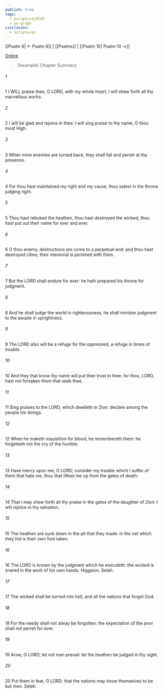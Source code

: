 ```yaml
---
publish: true
tags:
  - Scripture/OldT
  - no-graph
cssclasses:
  - scriptures
---
```

[[Psalm 8| ← Psalm 8]] | [[Psalms]] | [[Psalm 10| Psalm 10 →]]

[Online](https://churchofjesuschrist.org/study/scriptures/ot/ps/9?lang=eng)

>[!example] Chapter Summary
>
###### 1
1 I WILL praise thee, O LORD, with my whole heart; I will shew forth all thy marvellous works.
###### 2
2 I will be glad and rejoice in thee: I will sing praise to thy name, O thou most High.
###### 3
3 When mine enemies are turned back, they shall fall and perish at thy presence.
###### 4
4 For thou hast maintained my right and my cause; thou satest in the throne judging right.
###### 5
5 Thou hast rebuked the heathen, thou hast destroyed the wicked, thou hast put out their name for ever and ever.
###### 6
6 O thou enemy, destructions are come to a perpetual end: and thou hast destroyed cities; their memorial is perished with them.
###### 7
7 But the LORD shall endure for ever: he hath prepared his throne for judgment.
###### 8
8 And he shall judge the world in righteousness, he shall minister judgment to the people in uprightness.
###### 9
9 The LORD also will be a refuge for the oppressed, a refuge in times of trouble.
###### 10
10 And they that know thy name will put their trust in thee: for thou, LORD, hast not forsaken them that seek thee.
###### 11
11 Sing praises to the LORD, which dwelleth in Zion: declare among the people his doings.
###### 12
12 When he maketh inquisition for blood, he remembereth them: he forgetteth not the cry of the humble.
###### 13
13 Have mercy upon me, O LORD; consider my trouble which I suffer of them that hate me, thou that liftest me up from the gates of death:
###### 14
14 That I may shew forth all thy praise in the gates of the daughter of Zion: I will rejoice in thy salvation.
###### 15
15 The heathen are sunk down in the pit that they made: in the net which they hid is their own foot taken.
###### 16
16 The LORD is known by the judgment which he executeth: the wicked is snared in the work of his own hands.  Higgaion.  Selah.
###### 17
17 The wicked shall be turned into hell, and all the nations that forget God.
###### 18
18 For the needy shall not alway be forgotten: the expectation of the poor shall not perish for ever.
###### 19
19 Arise, O LORD; let not man prevail: let the heathen be judged in thy sight.
###### 20
20 Put them in fear, O LORD: that the nations may know themselves to be but men.  Selah.



